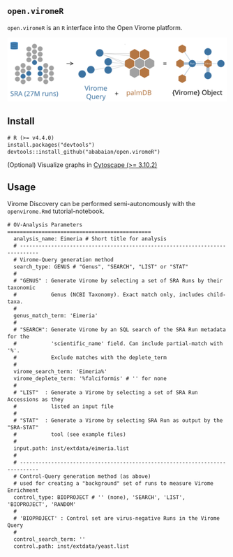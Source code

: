 ## `open.viromeR` 

`open.viromeR` is an `R` interface into the Open Virome platform.

![Open Virome Overview](inst/extdata/img/openvirome.png)

## Install

```
# R (>= v4.4.0)
install.packages("devtools")
devtools::install_github("ababaian/open.viromeR")
```

(Optional) Visualize graphs in [Cytoscape (>= 3.10.2)](https://cytoscape.org/)

## Usage

Virome Discovery can be performed semi-autonomously with the `openvirome.Rmd` tutorial-notebook.

```
# OV-Analysis Parameters ==============================================
  analysis_name: Eimeria # Short title for analysis
  # ----------------------------------------------------------------------------
  # Virome-Query generation method
  search_type: GENUS # "Genus", "SEARCH", "LIST" or "STAT"                   
  #
  # "GENUS" : Generate Virome by selecting a set of SRA Runs by their taxonomic
  #           Genus (NCBI Taxonomy). Exact match only, includes child-taxa.
  #
  genus_match_term: 'Eimeria'
  #
  # "SEARCH": Generate Virome by an SQL search of the SRA Run metadata for the 
  #           'scientific_name' field. Can include partial-match with '%'.
  #           Exclude matches with the deplete_term
  #
  virome_search_term: 'Eimeria%'
  virome_deplete_term: '%falciformis' # '' for none
  #
  # "LIST"  : Generate a Virome by selecting a set of SRA Run Accessions as they 
  #           listed an input file
  #
  # "STAT"  : Generate a Virome by selecting SRA Run as output by the "SRA-STAT"
  #           tool (see example files)
  #
  input.path: inst/extdata/eimeria.list
  #
  # ----------------------------------------------------------------------------
  # Control-Query generation method (as above)
  # used for creating a "background" set of runs to measure Virome Enrichment
  control_type: BIOPROJECT # '' (none), 'SEARCH', 'LIST', 'BIOPROJECT', 'RANDOM'
  #
  # 'BIOPROJECT' : Control set are virus-negative Runs in the Virome Query
  #
  control_search_term: ''
  control.path: inst/extdata/yeast.list
  ```
